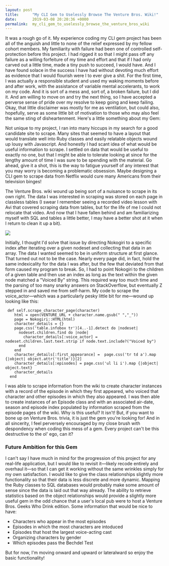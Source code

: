 ```yaml
---
layout: post
title:      "My CLI Gem to Uselessly Browse The Venture Bros. Wiki!"
date:       2019-03-08 20:20:36 +0000
permalink:  my_cli_gem_to_uselessly_browse_the_venture_bros_wiki
---
```



It was a rough go of it.  My experience coding my CLI gem project has been all of the anguish and little to none of the relief expressed by my fellow cohort members.  My familiarity with failure had been one of controlled self-protection before this project.  I had rigged it so that I might pass off any failure as a willing forfeiture of my time and effort and that if I had only carved out a little time, made a tiny push to succeed, I would have.  And I have found solace in the success I have had without devoting much effort as evidence that I would flourish were I to ever give a shit.  For the first time, I was actually a responsible student and used my waking moments before and after work, with the assistance of variable mental accelerants, to work on my code.  And it is sort of a mess and, sort of, a broken failure, but I did it.  And am willing to move on and try the next thing, so I have accepted a perverse sense of pride over my resolve to keep going and keep failing.  Okay, that little disclaimer was mostly for me as ventilation, but could also, hopefully, serve as some little bit of motivation to those who may also feel the same sting of disheartenment.  Here's a little something about my Gem:

Not unique to my project, I ran into many hiccups in my search for a good candidate site to scrape.  Many sites that seemed to have a layout that would translate well into Ruby classes and easily relatable objects wound up lousy with Javascript.  And honestly I had scant idea of what would be useful information to scrape.  I settled on data that would be useful to exactly no one, but that I might be able to tolerate looking at since for the lengthy amount of time I was sure to be spending with the material.  Go ahead, give it a shot, this is the way to fatigue yourself of any interest that you may worry is becoming a problematic obsession.  Maybe designing a CLI gem to scrape data from Netflix would cure many Americans from their television binges!  

The Venture Bros.  wiki wound up being sort of a nuisance to scrape in its own right.  The data I was interested in scraping was stored on each page in classless tables (I swear I remember seeing a recorded video lesson with Avi that covered scraping data from tables, but for the life of me I could not relocate that video.  And now that I have fallen behind and am familiarizing myself with SQL and tables a little better, I may have a better shot at it when I return to clean it up a bit).

![](http://gdurl.com/4g1r)

Initially, I thought I'd solve that issue by directing Nokogiri to a specific index after iterating over a given nodeset and collecting that data in an array.  The data I wanted seemed to be in uniform structure at first glance.  That turned out not to be the case.  Nearly every page did, in fact, hold the same indexicality for the data I was after, but the few that deviated from that form caused my program to break.  So, I had to point Nokogiri to the children of a given table and then use an index as long as the text within the given node matched a "Voiced By" string.  This required way too much time and the parsing of too many snarky answers on StackOverflow, but eventually Z stepped in and saved me from self-harm.  My code to scrape the voice_actor—which was a particularly pesky little bit for me—wound up looking like this:

```
 def self.scrape_character_page(character)
    html = open(VENTURE_URL + character.name.gsub(" ","_"))
    page = Nokogiri::HTML(html)
    character_details = {}
    page.css('table.infobox tr')[4..-1].detect do |nodeset|
      nodeset.children.find do |node|
        character_details[:voice_actor] = nodeset.children.last.text.strip if node.text.include?("Voiced by")
      end
    end
    character_details[:first_appearance] =  page.css('tr td a').map {|object| object.attr('title')}[2]
    character_details[:episodes] = page.css('ul li i').map {|object| object.text}
    character_details
  end
```

I was able to scrape information from the wiki to create character instances with a record of the episode in which they first appeared, who voiced that character and other episodes in which they also appeared.  I was then able to create instances of an Episode class and with an associated air-date, season and episode index populated by information scraped from the episode pages of the wiki.  Why is this useful?  It isn't!  But, if you want to bone up on Venture Bros. trivia, it is just the gem you're looking for!  And in all sincerity, I feel perversely encouraged by my close brush with despondency when coding this mess of a gem.  Every project can't be this destructive to the ol' ego, can it?

### Future Ambition for this Gem

I can't say I have much in mind for the progression of this project for any real-life application, but I would like to revisit it—likely recode entirely and overhaul it—so that I can get it working without the same wrinkles simply for my own satisfaction.  I would like to give the class relationships slightly more functionality so that their data is less discrete and more dynamic.  Mapping the Ruby classes to SQL databases would probably make some amount of sense since the data is laid out that way already.  The ability to retrieve statistics based on the object relationships would provide a slightly more useful gem in the odd chance that a user's local pub were to host a Venture Bros. Geeks Who Drink edition.  Some information that would be nice to have:

* Characters who appear in the most episodes
* Episodes in which the most characters are intoduced
* Episodes that host the largest voice-acting cast
* Organizing characters by gender
* Which episodes pass the Bechdel Test

But for now, I'm moving onward and upward or lateralward so enjoy the basic functionality!


